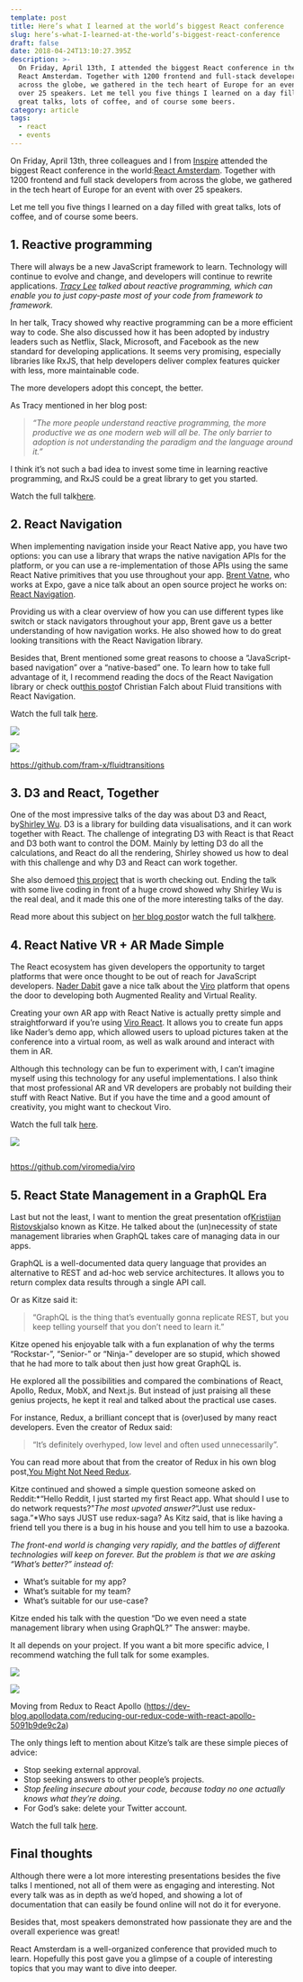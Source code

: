 ```yaml
---
template: post
title: Here’s what I learned at the world’s biggest React conference
slug: here’s-what-I-learned-at-the-world’s-biggest-react-conference
draft: false
date: 2018-04-24T13:10:27.395Z
description: >-
  On Friday, April 13th, I attended the biggest React conference in the world:
  React Amsterdam. Together with 1200 frontend and full-stack developers from
  across the globe, we gathered in the tech heart of Europe for an event with
  over 25 speakers. Let me tell you five things I learned on a day filled with
  great talks, lots of coffee, and of course some beers.
category: article
tags:
  - react
  - events
---
```

On Friday, April 13th, three colleagues and I from [Inspire](https://www.inspire.nl/) attended the biggest React conference in the world:[React Amsterdam](https://react.amsterdam/). Together with 1200 frontend and full stack developers from across the globe, we gathered in the tech heart of Europe for an event with over 25 speakers.

Let me tell you five things I learned on a day filled with great talks, lots of coffee, and of course some beers.

## 1. Reactive programming

There will always be a new JavaScript framework to learn. Technology will continue to evolve and change, and developers will continue to rewrite applications. *[Tracy Lee](https://twitter.com/ladyleet) talked about reactive programming, which can enable you to just copy-paste most of your code from framework to framework.*

In her talk, Tracy showed why reactive programming can be a more efficient way to code. She also discussed how it has been adopted by industry leaders such as Netflix, Slack, Microsoft, and Facebook as the new standard for developing applications. It seems very promising, especially libraries like RxJS, that help developers deliver complex features quicker with less, more maintainable code.

The more developers adopt this concept, the better.

As Tracy mentioned in her blog post:

> *“The more people understand reactive programming, the more productive we as one modern web will all be. The only barrier to adoption is not understanding the paradigm and the language around it.”*

I think it’s not such a bad idea to invest some time in learning reactive programming, and RxJS could be a great library to get you started.

Watch the full talk[here](https://www.youtube.com/watch?v=smBND2pwdUE&feature=youtu.be&t=23m9s).

## 2. React Navigation

When implementing navigation inside your React Native app, you have two options: you can use a library that wraps the native navigation APIs for the platform, or you can use a re-implementation of those APIs using the same React Native primitives that you use throughout your app. [Brent Vatne](https://twitter.com/notbrent), who works at Expo, gave a nice talk about an open source project he works on: [React Navigation](https://reactnavigation.org/).

Providing us with a clear overview of how you can use different types like switch or stack navigators throughout your app, Brent gave us a better understanding of how navigation works. He also showed how to do great looking transitions with the React Navigation library.

Besides that, Brent mentioned some great reasons to choose a “JavaScript-based navigation” over a “native-based” one. To learn how to take full advantage of it, I recommend reading the docs of the React Navigation library or check out[this post](https://medium.com/@christian.falch/fluid-transitions-with-react-navigation-a049d2f71494)of Christian Falch about Fluid transitions with React Navigation.

Watch the full talk [here](https://www.youtube.com/watch?v=N-X3Z5A-pW4&feature=youtu.be&t=40m5s).

![](https://miro.medium.com/freeze/max/38/1*JPhQb0r50aAyc-G35cd8mw.gif?q=20)

![](https://miro.medium.com/max/1200/1*JPhQb0r50aAyc-G35cd8mw.gif)

<https://github.com/fram-x/fluidtransitions>

## 3. D3 and React, Together

One of the most impressive talks of the day was about D3 and React, by[Shirley Wu](https://twitter.com/sxywu). D3 is a library for building data visualisations, and it can work together with React. The challenge of integrating D3 with React is that React and D3 both want to control the DOM. Mainly by letting D3 do all the calculations, and React do all the rendering, Shirley showed us how to deal with this challenge and why D3 and React can work together.

She also demoed [this project](https://pudding.cool/2017/03/hamilton/) that is worth checking out. Ending the talk with some live coding in front of a huge crowd showed why Shirley Wu is the real deal, and it made this one of the more interesting talks of the day.

Read more about this subject on [her blog post](https://medium.com/@sxywu/on-d3-react-and-a-little-bit-of-flux-88a226f328f3)or watch the full talk[here](https://www.youtube.com/watch?v=smBND2pwdUE&feature=youtu.be&t=2h36m).

## 4. React Native VR + AR Made Simple

The React ecosystem has given developers the opportunity to target platforms that were once thought to be out of reach for JavaScript developers. [Nader Dabit](https://twitter.com/dabit3) gave a nice talk about the [Viro](https://viromedia.com/) platform that opens the door to developing both Augmented Reality and Virtual Reality.

Creating your own AR app with React Native is actually pretty simple and straightforward if you’re using [Viro React](https://github.com/viromedia/viro). It allows you to create fun apps like Nader’s demo app, which allowed users to upload pictures taken at the conference into a virtual room, as well as walk around and interact with them in AR.

Although this technology can be fun to experiment with, I can’t imagine myself using this technology for any useful implementations. I also think that most professional AR and VR developers are probably not building their stuff with React Native. But if you have the time and a good amount of creativity, you might want to checkout Viro.

Watch the full talk [here](https://www.youtube.com/watch?v=N-X3Z5A-pW4&feature=youtu.be&t=2h08m30s).

![](https://miro.medium.com/freeze/max/60/1*4rpcfMytFkK4M4kwy0eN-A.gif?q=20)

![](<>)

<https://github.com/viromedia/viro>

## 5. React State Management in a GraphQL Era

Last but not the least, I want to mention the great presentation of[Kristijan Ristovski](https://twitter.com/thekitze)also known as Kitze. He talked about the (un)necessity of state management libraries when GraphQL takes care of managing data in our apps.

GraphQL is a well-documented data query language that provides an alternative to REST and ad-hoc web service architectures. It allows you to return complex data results through a single API call.

Or as Kitze said it:

> “GraphQL is the thing that’s eventually gonna replicate REST, but you keep telling yourself that you don’t need to learn it.”

Kitze opened his enjoyable talk with a fun explanation of why the terms “Rockstar-”, “Senior-” or “Ninja-” developer are so stupid, which showed that he had more to talk about then just how great GraphQL is.

He explored all the possibilities and compared the combinations of React, Apollo, Redux, MobX, and Next.js. But instead of just praising all these genius projects, he kept it real and talked about the practical use cases.

For instance, Redux, a brilliant concept that is (over)used by many react developers. Even the creator of Redux said:

> “It’s definitely overhyped, low level and often used unnecessarily”.

You can read more about that from the creator of Redux in his own blog post,[You Might Not Need Redux](https://medium.com/@dan_abramov/you-might-not-need-redux-be46360cf367).

Kitze continued and showed a simple question someone asked on Reddit:*“Hello Reddit, I just started my first React app. What should I use to do network requests?”*The most upvoted answer?*“Just use redux-saga.”*Who says JUST use redux-saga? As Kitz said, that is like having a friend tell you there is a bug in his house and you tell him to use a bazooka.

*The front-end world is changing very rapidly, and the battles of different technologies will keep on forever. But the problem is that we are asking “What’s better?” instead of:*

* What’s suitable for my app?
* What’s suitable for my team?
* What’s suitable for our use-case?

Kitze ended his talk with the question “Do we even need a state management library when using GraphQL?” The answer: maybe.

It all depends on your project. If you want a bit more specific advice, I recommend watching the full talk for some examples.

![](https://miro.medium.com/max/60/1*5xM37Bwus9boD9QvLtp7nw.png?q=20)

![](https://miro.medium.com/max/4000/1*5xM37Bwus9boD9QvLtp7nw.png)

Moving from Redux to React Apollo (<https://dev-blog.apollodata.com/reducing-our-redux-code-with-react-apollo-5091b9de9c2a>)

The only things left to mention about Kitze’s talk are these simple pieces of advice:

* Stop seeking external approval.
* Stop seeking answers to other people’s projects.
* *Stop feeling insecure about your code, because today no one actually knows what they’re doing*.
* For God’s sake: delete your Twitter account.

Watch the full talk [here](https://www.youtube.com/watch?v=smBND2pwdUE&feature=youtu.be&t=5h2m44s).

## Final thoughts

Although there were a lot more interesting presentations besides the five talks I mentioned, not all of them were as engaging and interesting. Not every talk was as in depth as we’d hoped, and showing a lot of documentation that can easily be found online will not do it for everyone.

Besides that, most speakers demonstrated how passionate they are and the overall experience was great!

React Amsterdam is a well-organized conference that provided much to learn. Hopefully this post gave you a glimpse of a couple of interesting topics that you may want to dive into deeper.
